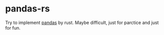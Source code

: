 # pandas-rs
Try to implement [pandas](https://github.com/pandas-dev/pandas) by rust.
Maybe difficult, just for parctice and just for fun.
